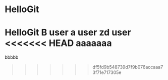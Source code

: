 # HelloGit
HelloGit
B user
a user
zd user
<<<<<<< HEAD
aaaaaaa
=======
bbbbb
>>>>>>> df5fd9b548739d7f9b076accaaa73f71e717305e
